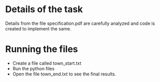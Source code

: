 # Details of the task

Details from the file specification.pdf are carefully analyzed and code is created to implement the same.

# Running the files

* Create a file called town_start.txt
* Run the python files
* Open the file town_end.txt to see the final results.
